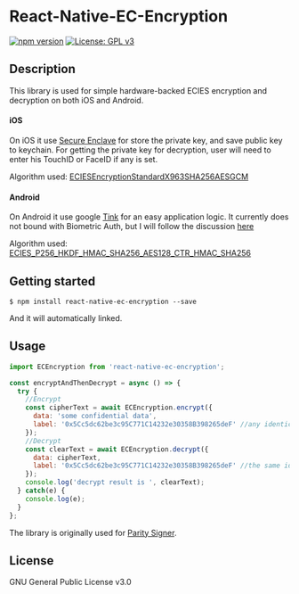 
# React-Native-EC-Encryption
[![npm version](https://badge.fury.io/js/react-native-ec-encryption.svg)](https://badge.fury.io/js/react-native-ec-encryption)
[![License: GPL v3](https://img.shields.io/badge/License-GPLv3-blue.svg)](https://www.gnu.org/licenses/gpl-3.0)
## Description

This library is used for simple hardware-backed ECIES encryption and decryption on both iOS and Android. 

#### iOS

On iOS it use [Secure Enclave](https://developer.apple.com/documentation/security/certificate_key_and_trust_services/keys/storing_keys_in_the_secure_enclave?language=objc) for store the private key, and save public key to keychain. For getting the private key for decryption, user will need to enter his TouchID or FaceID if any is set.

Algorithm used: [ECIESEncryptionStandardX963SHA256AESGCM](https://developer.apple.com/documentation/security/kseckeyalgorithmeciesencryptionstandardx963sha256aesgcm?language=objc)

#### Android

On Android it use google [Tink](https://github.com/google/tink) for an easy application logic. It currently does not bound with Biometric Auth, but I will follow the discussion [here](https://github.com/google/tink/issues/211#issue-445852940)

Algorithm used: [ECIES_P256_HKDF_HMAC_SHA256_AES128_CTR_HMAC_SHA256](https://google.github.io/tink/javadoc/tink-android/1.0.0/com/google/crypto/tink/hybrid/HybridKeyTemplates.html)

## Getting started

`$ npm install react-native-ec-encryption --save`

And it will automatically linked.

## Usage

```javascript
import ECEncryption from 'react-native-ec-encryption';

const encryptAndThenDecrypt = async () => {
  try {
    //Encrypt
    const cipherText = await ECEncryption.encrypt({
      data: 'some confidential data',
      label: '0x5Cc5dc62be3c95C771C14232e30358B398265deF' //any identical string
    });
    //Decrypt
    const clearText = await ECEncryption.decrypt({
      data: cipherText,
      label: '0x5Cc5dc62be3c95C771C14232e30358B398265deF' //the same identical string
    });
    console.log('decrypt result is ', clearText);
  } catch(e) {
    console.log(e);
  }
};
```

The library is originally used for [Parity Signer](https://github.com/paritytech/parity-signer).

## License
GNU General Public License v3.0

